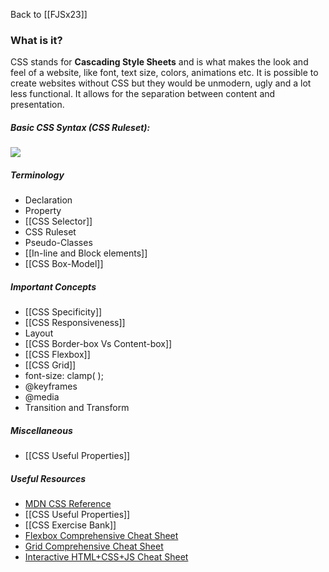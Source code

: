 Back to [[FJSx23]]
### What is it?
CSS stands for **Cascading Style Sheets** and is what makes the look and feel of a website, like font, text size, colors, animations etc. It is possible to create websites without CSS but they would be unmodern, ugly and a lot less functional. It allows for the separation between content and presentation. 
##### Basic CSS Syntax (CSS Ruleset):

![](https://i.gyazo.com/430db2b6419da8ef5a2bafe6beef412c.png)
##### Terminology
- Declaration
- Property
- [[CSS Selector]]
- CSS Ruleset
- Pseudo-Classes
- [[In-line and Block elements]]
- [[CSS Box-Model]]
##### Important Concepts
- [[CSS Specificity]]
- [[CSS Responsiveness]]
- Layout
- [[CSS Border-box Vs Content-box]]
- [[CSS Flexbox]]
- [[CSS Grid]]
- font-size: clamp( );
- @keyframes
- @media
- Transition and Transform
##### Miscellaneous 
- [[CSS Useful Properties]]
##### Useful Resources
- [MDN CSS Reference](https://developer.mozilla.org/en-US/docs/Web/CSS)
- [[CSS Useful Properties]]
- [[CSS Exercise Bank]]
- [Flexbox Comprehensive Cheat Sheet](https://css-tricks.com/snippets/css/a-guide-to-flexbox/)
- [Grid Comprehensive Cheat Sheet](https://css-tricks.com/snippets/css/complete-guide-grid/)
- [Interactive HTML+CSS+JS Cheat Sheet](https://htmlcheatsheet.com/css/)